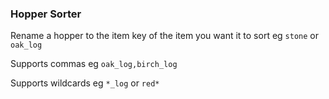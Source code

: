 ### Hopper Sorter ###

Rename a hopper to the item key of the item you want it to sort eg `stone` or `oak_log`

Supports commas eg `oak_log,birch_log`

Supports wildcards eg `*_log` or `red*`
